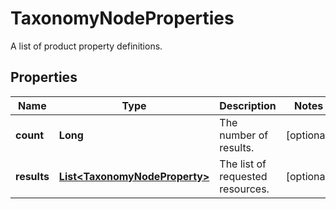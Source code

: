 

# TaxonomyNodeProperties

A list of product property definitions.

## Properties

Name | Type | Description | Notes
------------ | ------------- | ------------- | -------------
**count** | **Long** | The number of results. |  [optional]
**results** | [**List&lt;TaxonomyNodeProperty&gt;**](TaxonomyNodeProperty.md) | The list of requested resources. |  [optional]



